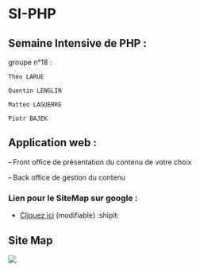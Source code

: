 # SI-PHP

## Semaine Intensive de PHP :
groupe n°18 :

    Théo LARUE

    Quentin LENGLIN

    Matteo LAGUERRE

    Piotr BAJEK

## Application web :

– Front office de présentation du contenu 
de votre choix 

– Back office de gestion du contenu 


### Lien pour le SiteMap sur google :

* [Cliquez ici](https://docs.google.com/drawings/d/1nnf60BRBeIMtKQIumYpr28RtWv1pDVxi7tfdAARVU_U/edit?usp=sharing) (modifiable) :shipit:

## Site Map

![](https://image.noelshack.com/fichiers/2018/07/4/1518713520-sitemap.png)
